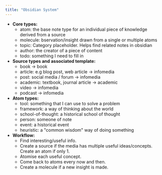 ```yaml
---
title: "Obsidian System"
---
```


-   **Core types:**
    - atom: the base note type for an individual piece of knowledge derived from a source
    - molecule: bservation/insight drawn from a single or multiple atoms
    - topic: Category placeholder. Helps find related notes in obsidian
    - author: the creator of a piece of content
    - todo: something I need to fill in
-   **Source types and associated template:**
    - book -> book
    - article: e.g blog post, web article -> infomedia
    - post: social media / forum -> infomedia
    - academic: textbook, journal article -> academic
    - video -> infomedia
    - podcast -> infomedia
-   **Atom types:**
    - tool: something that I can use to solve a problem
    - framework: a way of thinking about the world
    - school-of-thought: a historical school of thought
    - person: someone of note
    - event: a historical event
    - heuristic: a "common wisdom" way of doing something
- **Workflow:**
    - Find interesting/useful info.
    - Create a source if the media has multiple useful ideas/concepts. Create an atom if only 1.
    - Atomise each useful concept.
    - Come back to atoms every now and then.
    - Create a molecule if a new insight is made.
